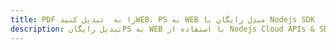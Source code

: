 ---title: PDF را به  تبدیل کنیدWEB، PS به WEB مبدل رایگان یا Nodejs SDKdescription: تبدیل رایگانPS به WEB با استفاده از Nodejs Cloud APIs & SDK همچنین اسناد PDF را در Cloud ایجاد، ویرایش و رندر کنید.---